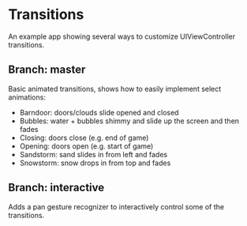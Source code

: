 # Transitions

An example app showing several ways to customize UIViewController transitions.

## Branch: master

Basic animated transitions, shows how to easily implement select animations: 

* Barndoor: doors/clouds slide opened and closed
* Bubbles: water + bubbles shimmy and slide up the screen and then fades
* Closing: doors close (e.g. end of game)
* Opening: doors open (e.g. start of game)
* Sandstorm: sand slides in from left and fades
* Snowstorm: snow drops in from top and fades

## Branch: interactive

Adds a pan gesture recognizer to interactively control some of the transitions.